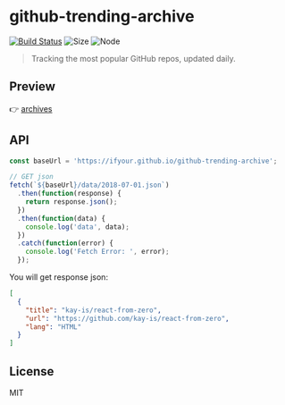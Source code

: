 # github-trending-archive

[![Build Status](https://travis-ci.org/ifyour/github-trending-archive.svg?branch=master)](https://travis-ci.org/ifyour/github-trending-archive)
![Size](https://github-size-badge.herokuapp.com/ifyour/github-trending-archive.svg)
![Node](https://img.shields.io/badge/node-%3E=8.11-blue.svg)

> Tracking the most popular GitHub repos, updated daily.

## Preview

👉 [archives](./archives)

## API

```js
const baseUrl = 'https://ifyour.github.io/github-trending-archive';

// GET json
fetch(`${baseUrl}/data/2018-07-01.json`)
  .then(function(response) {
    return response.json();
  })
  .then(function(data) {
    console.log('data', data);
  })
  .catch(function(error) {
    console.log('Fetch Error: ', error);
  });
```

You will get response json:

```json
[
  {
    "title": "kay-is/react-from-zero",
    "url": "https://github.com/kay-is/react-from-zero",
    "lang": "HTML"
  }
]
```

## License

MIT
